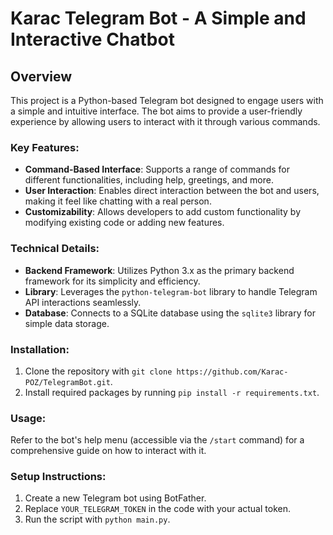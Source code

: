 # Karac Telegram Bot - A Simple and Interactive Chatbot

## Overview
This project is a Python-based Telegram bot designed to engage users with a simple and intuitive interface. The bot aims to provide a user-friendly experience by allowing users to interact with it through various commands.

### Key Features:

*   **Command-Based Interface**: Supports a range of commands for different functionalities, including help, greetings, and more.
*   **User Interaction**: Enables direct interaction between the bot and users, making it feel like chatting with a real person.
*   **Customizability**: Allows developers to add custom functionality by modifying existing code or adding new features.

### Technical Details:

*   **Backend Framework**: Utilizes Python 3.x as the primary backend framework for its simplicity and efficiency.
*   **Library**: Leverages the `python-telegram-bot` library to handle Telegram API interactions seamlessly.
*   **Database**: Connects to a SQLite database using the `sqlite3` library for simple data storage.

### Installation:

1.  Clone the repository with `git clone https://github.com/Karac-POZ/TelegramBot.git`.
2.  Install required packages by running `pip install -r requirements.txt`.

### Usage:
Refer to the bot's help menu (accessible via the `/start` command) for a comprehensive guide on how to interact with it.

### Setup Instructions:

1.  Create a new Telegram bot using BotFather.
2.  Replace `YOUR_TELEGRAM_TOKEN` in the code with your actual token.
3.  Run the script with `python main.py`.
